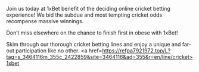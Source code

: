 Join us today at 1xBet benefit of the deciding online cricket betting experience! We bid the subdue and most tempting cricket odds recompense massive winnings. 
 
Don’t miss elsewhere on the chance to finish first in obese with 1xBet! 
 
Skim through our thorough cricket betting lines and enjoy a unique and far-out participation like no other. 
<a href=https://refpa7921972.top/L?tag=s_3464116m_355c_2422859&site=3464116&ad=355&r=en/line/cricket>1xbet</a>